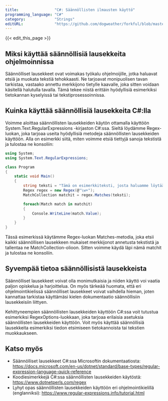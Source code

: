 ```yaml
---
title:                "C#: Säännöllisten ilmausten käyttö"
programming_language: "C#"
category:             "Strings"
editURL:              "https://github.com/dogweather/forkful/blob/master/content/fi/c-sharp/using-regular-expressions.md"
---
```


{{< edit_this_page >}}

## Miksi käyttää säännöllisiä lausekkeita ohjelmoinnissa

Säännölliset lausekkeet ovat voimakas työkalu ohjelmoijille, jotka haluavat etsiä ja muokata tekstiä tehokkaasti. Ne tarjoavat monipuolisen tavan tarkistaa, vastaako annettu merkkijono tietylle kaavalle, joka sitten voidaan käsitellä halutulla tavalla. Tämä tekee niistä erittäin hyödyllisiä esimerkiksi tietokannan kyselyissä tai tekstiprosessoinnissa.

## Kuinka käyttää säännöllisiä lausekkeita C#:lla

Voimme aloittaa säännöllisten lausekkeiden käytön ottamalla käyttöön System.Text.RegularExpressions -kirjaston C#:ssa. Sieltä löydämme Regex-luokan, joka tarjoaa useita hyödyllisiä metodeja säännöllisten lausekkeiden käyttöön. Alla on esimerkki siitä, miten voimme etsiä tiettyjä sanoja tekstistä ja tulostaa ne konsoliin:

```C#
using System;
using System.Text.RegularExpressions;

class Program
{
    static void Main()
    {
        string teksti = "Tämä on esimerkkiteksti, josta haluamme löytää tiettyjä sanoja.";
        Regex regex = new Regex(@"\w+");
        MatchCollection matchit = regex.Matches(teksti);

        foreach(Match match in matchit)
        {
            Console.WriteLine(match.Value);
        }
    }
}
```

Tässä esimerkissä käytämme Regex-luokan Matches-metodia, joka etsii kaikki säännöllisen lausekkeen mukaiset merkkijonot annetusta tekstistä ja tallentaa ne MatchCollection-olioon. Sitten voimme käydä läpi nämä matchit ja tulostaa ne konsoliin.

## Syvempää tietoa säännöllisistä lausekkeista

Säännölliset lausekkeet voivat olla monimutkaisia ja niiden käyttö voi vaatia paljon opiskelua ja harjoittelua. On myös tärkeää huomata, että eri ohjelmointikielissä säännölliset lausekkeet voivat vaihdella hieman, joten kannattaa tarkistaa käyttämäsi kielen dokumentaatio säännöllisiin lausekkeisiin liittyen.

Kehittyneempien säännöllisten lausekkeiden käyttöön C#:ssa voit tutustua esimerkiksi RegexOptions-luokkaan, joka tarjoaa erilaisia asetuksia säännöllisten lausekkeiden käyttöön. Voit myös käyttää säännöllisiä lausekkeita esimerkiksi tiedon etsimiseen tietokannoista tai tekstien muokkaukseen.

## Katso myös

- Säännölliset lausekkeet C#:ssa Microsoftin dokumentaatiosta: https://docs.microsoft.com/en-us/dotnet/standard/base-types/regular-expression-language-quick-reference
- Koodiesimerkkejä C#:ssa säännöllisten lausekkeiden käytöstä: https://www.dotnetperls.com/regex
- Lyhyt opas säännöllisten lausekkeiden käyttöön eri ohjelmointikielillä (englanniksi): https://www.regular-expressions.info/tutorial.html